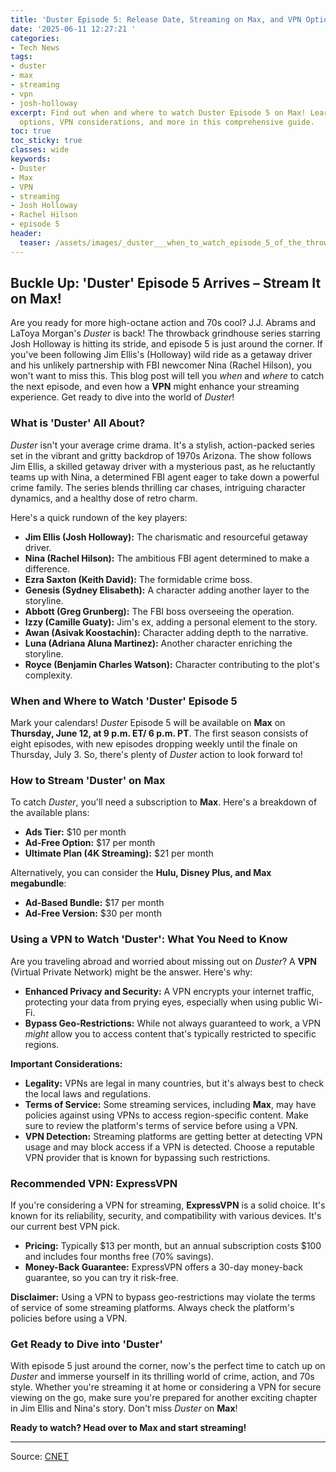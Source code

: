 ```yaml
---
title: 'Duster Episode 5: Release Date, Streaming on Max, and VPN Options'
date: '2025-06-11 12:27:21 '
categories:
- Tech News
tags:
- duster
- max
- streaming
- vpn
- josh-holloway
excerpt: Find out when and where to watch Duster Episode 5 on Max! Learn about streaming
  options, VPN considerations, and more in this comprehensive guide.
toc: true
toc_sticky: true
classes: wide
keywords:
- Duster
- Max
- VPN
- streaming
- Josh Holloway
- Rachel Hilson
- episode 5
header:
  teaser: /assets/images/_duster___when_to_watch_episode_5_of_the_throwback_20250611122721.jpg
---
```


## Buckle Up: 'Duster' Episode 5 Arrives – Stream It on Max! 

Are you ready for more high-octane action and 70s cool? J.J. Abrams and LaToya Morgan's *Duster* is back! The throwback grindhouse series starring Josh Holloway is hitting its stride, and episode 5 is just around the corner. If you've been following Jim Ellis's (Holloway) wild ride as a getaway driver and his unlikely partnership with FBI newcomer Nina (Rachel Hilson), you won't want to miss this. This blog post will tell you *when* and *where* to catch the next episode, and even how a **VPN** might enhance your streaming experience. Get ready to dive into the world of *Duster*!

### What is 'Duster' All About?

*Duster* isn't your average crime drama. It's a stylish, action-packed series set in the vibrant and gritty backdrop of 1970s Arizona. The show follows Jim Ellis, a skilled getaway driver with a mysterious past, as he reluctantly teams up with Nina, a determined FBI agent eager to take down a powerful crime family. The series blends thrilling car chases, intriguing character dynamics, and a healthy dose of retro charm.

Here's a quick rundown of the key players:

*   **Jim Ellis (Josh Holloway):** The charismatic and resourceful getaway driver.
*   **Nina (Rachel Hilson):** The ambitious FBI agent determined to make a difference.
*   **Ezra Saxton (Keith David):** The formidable crime boss.
*   **Genesis (Sydney Elisabeth):** A character adding another layer to the storyline.
*   **Abbott (Greg Grunberg):** The FBI boss overseeing the operation.
*   **Izzy (Camille Guaty):** Jim's ex, adding a personal element to the story.
*   **Awan (Asivak Koostachin):** Character adding depth to the narrative.
*   **Luna (Adriana Aluna Martinez):** Another character enriching the storyline.
*   **Royce (Benjamin Charles Watson):** Character contributing to the plot's complexity.

### When and Where to Watch 'Duster' Episode 5

Mark your calendars! *Duster* Episode 5 will be available on **Max** on **Thursday, June 12, at 9 p.m. ET/ 6 p.m. PT**. The first season consists of eight episodes, with new episodes dropping weekly until the finale on Thursday, July 3. So, there's plenty of *Duster* action to look forward to!

### How to Stream 'Duster' on Max

To catch *Duster*, you'll need a subscription to **Max**. Here's a breakdown of the available plans:

*   **Ads Tier:** $10 per month
*   **Ad-Free Option:** $17 per month
*   **Ultimate Plan (4K Streaming):** $21 per month

Alternatively, you can consider the **Hulu, Disney Plus, and Max megabundle**:

*   **Ad-Based Bundle:** $17 per month
*   **Ad-Free Version:** $30 per month



### Using a VPN to Watch 'Duster': What You Need to Know

Are you traveling abroad and worried about missing out on *Duster*? A **VPN** (Virtual Private Network) might be the answer. Here's why:

*   **Enhanced Privacy and Security:** A VPN encrypts your internet traffic, protecting your data from prying eyes, especially when using public Wi-Fi.
*   **Bypass Geo-Restrictions:** While not always guaranteed to work, a VPN *might* allow you to access content that's typically restricted to specific regions.

**Important Considerations:**

*   **Legality:** VPNs are legal in many countries, but it's always best to check the local laws and regulations.
*   **Terms of Service:** Some streaming services, including **Max**, may have policies against using VPNs to access region-specific content. Make sure to review the platform's terms of service before using a VPN.
*   **VPN Detection:** Streaming platforms are getting better at detecting VPN usage and may block access if a VPN is detected. Choose a reputable VPN provider that is known for bypassing such restrictions.

### Recommended VPN: ExpressVPN

If you're considering a VPN for streaming, **ExpressVPN** is a solid choice. It's known for its reliability, security, and compatibility with various devices.  It's our current best VPN pick.

*   **Pricing:** Typically $13 per month, but an annual subscription costs $100 and includes four months free (70% savings).
*   **Money-Back Guarantee:** ExpressVPN offers a 30-day money-back guarantee, so you can try it risk-free.



**Disclaimer:** Using a VPN to bypass geo-restrictions may violate the terms of service of some streaming platforms. Always check the platform's policies before using a VPN.

### Get Ready to Dive into 'Duster'

With episode 5 just around the corner, now's the perfect time to catch up on *Duster* and immerse yourself in its thrilling world of crime, action, and 70s style. Whether you're streaming it at home or considering a VPN for secure viewing on the go, make sure you're prepared for another exciting chapter in Jim Ellis and Nina's story. Don't miss *Duster* on **Max**!

**Ready to watch? Head over to Max and start streaming!**

---

Source: [CNET](https://www.cnet.com/tech/services-and-software/duster-when-to-watch-episode-5-throwback-grindhouse-series/#ftag=CAD590a51e)